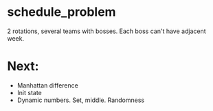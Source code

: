 # schedule_problem

2 rotations, several teams with bosses. Each boss can't have adjacent week.

# Next:
- Manhattan difference
- Init state
- Dynamic numbers. Set, middle. Randomness
